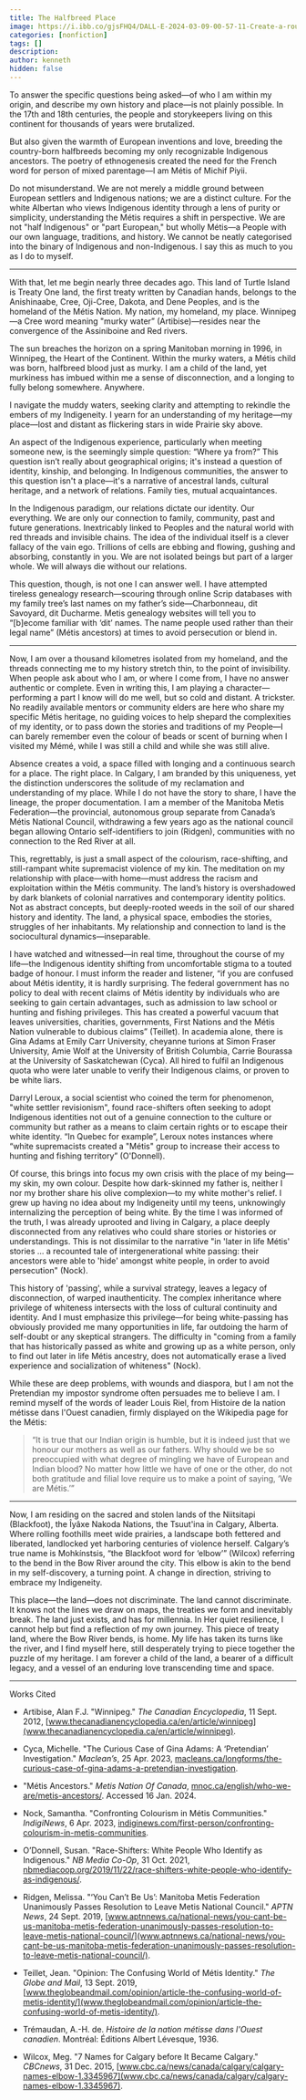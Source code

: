 ```yaml
---
title: The Halfbreed Place
image: https://i.ibb.co/gjsFHQ4/DALL-E-2024-03-09-00-57-11-Create-a-rough-watercolor-image-that-embodies-the-themes-of-identity-heri.webp
categories: [nonfiction]
tags: []
description:
author: kenneth
hidden: false
---
```


To answer the specific questions being asked—of who I am within my origin, and describe my own history and place—is not plainly possible. In the 17th and 18th centuries, the people and storykeepers living on this continent for thousands of years were brutalized.

But also given the warmth of European inventions and love, breeding the country-born halfbreeds becoming my only recognizable Indigenous ancestors. The poetry of ethnogenesis created the need for the French word for person of mixed parentage—I am Métis of Michif Piyii.

Do not misunderstand. We are not merely a middle ground between European settlers and Indigenous nations; we are a distinct culture. For the white Albertan who views Indigenous identity through a lens of purity or simplicity, understanding the Métis requires a shift in perspective. We are not "half Indigenous" or "part European," but wholly Métis—a People with our own language, traditions, and history. We cannot be neatly categorised into the binary of Indigenous and non-Indigenous. I say this as much to you as I do to myself.

***

With that, let me begin nearly three decades ago. This land of Turtle Island is Treaty One land, the first treaty written by Canadian hands, belongs to the Anishinaabe, Cree, Oji-Cree, Dakota, and Dene Peoples, and is the homeland of the Métis Nation. My nation, my homeland, my place. Winnipeg—a Cree word meaning "murky water” (Artibise)—resides near the convergence of the Assiniboine and Red rivers.

The sun breaches the horizon on a spring Manitoban morning in 1996, in Winnipeg, the Heart of the Continent. Within the murky waters, a Métis child was born, halfbreed blood just as murky. I am a child of the land, yet murkiness has imbued within me a sense of disconnection, and a longing to fully belong somewhere. Anywhere.

I navigate the muddy waters, seeking clarity and attempting to rekindle the embers of my Indigeneity. I yearn for an understanding of my heritage—my place—lost and distant as flickering stars in wide Prairie sky above.

An aspect of the Indigenous experience, particularly when meeting someone new, is the seemingly simple question: “Where ya from?” This question isn’t really about geographical origins; it's instead a question of identity, kinship, and belonging. In Indigenous communities, the answer to this question isn't a place—it's a narrative of ancestral lands, cultural heritage, and a network of relations. Family ties, mutual acquaintances.

In the Indigenous paradigm, our relations dictate our identity. Our everything. We are only our connection to family, community, past and future generations. Inextricably linked to Peoples and the natural world with red threads and invisible chains. The idea of the individual itself is a clever fallacy of the vain ego. Trillions of cells are ebbing and flowing, gushing and absorbing, constantly in you. We are not isolated beings but part of a larger whole. We will always die without our relations.

This question, though, is not one I can answer well. I have attempted tireless genealogy research—scouring through online Scrip databases with my family tree’s last names on my father’s side—Charbonneau, dit Savoyard, dit Ducharme. Metis genealogy websites will tell you to “[b]ecome familiar with ‘dit’ names. The name people used rather than their legal name” (Métis ancestors) at times to avoid persecution or blend in.

***

Now, I am over a thousand kilometres isolated from my homeland, and the threads connecting me to my history stretch thin, to the point of invisibility. When people ask about who I am, or where I come from, I have no answer authentic or complete. Even in writing this, I am playing a character—performing a part I know will do me well, but so cold and distant. A trickster. No readily available mentors or community elders are here who share my specific Métis heritage, no guiding voices to help shepard the complexities of my identity, or to pass down the stories and traditions of my People—I can barely remember even the colour of beads or scent of burning when I visited my Mémé, while I was still a child and while she was still alive.

Absence creates a void, a space filled with longing and a continuous search for a place. The right place. In Calgary, I am branded by this uniqueness, yet the distinction underscores the solitude of my reclamation and understanding of my place. While I do not have the story to share, I have the lineage, the proper documentation. I am a member of the Manitoba Metis Federation—the provincial, autonomous group separate from Canada’s Métis National Council, withdrawing a few years ago as the national council began allowing Ontario self-identifiers to join (Ridgen), communities with no connection to the Red River at all.

This, regrettably, is just a small aspect of the colourism, race-shifting, and still-rampant white supremacist violence of my kin. The meditation on my relationship with place—with home—must address the racism and exploitation within the Métis community. The land’s history is overshadowed by dark blankets of colonial narratives and contemporary identity politics. Not as abstract concepts, but deeply-rooted weeds in the soil of our shared history and identity. The land, a physical space, embodies the stories, struggles of her inhabitants. My relationship and connection to land is the sociocultural dynamics—inseparable.

I have watched and witnessed—in real time, throughout the course of my life—the Indigenous identity shifting from uncomfortable stigma to a touted badge of honour. I must inform the reader and listener, “if you are confused about Métis identity, it is hardly surprising. The federal government has no policy to deal with recent claims of Métis identity by individuals who are seeking to gain certain advantages, such as admission to law school or hunting and fishing privileges. This has created a powerful vacuum that leaves universities, charities, governments, First Nations and the Métis Nation vulnerable to dubious claims” (Teillet). In academia alone, there is Gina Adams at Emily Carr University, cheyanne turions at Simon Fraser University, Amie Wolf at the University of British Columbia, Carrie Bourassa at the University of Saskatchewan (Cyca). All hired to fulfil an Indigenous quota who were later unable to verify their Indigenous claims, or proven to be white liars.

Darryl Leroux, a social scientist who coined the term for phenomenon, "white settler revisionism", found race-shifters often seeking to adopt Indigenous identities not out of a genuine connection to the culture or community but rather as a means to claim certain rights or to escape their white identity. “In Quebec for example”, Leroux notes instances where “white supremacists created a "Métis" group to increase their access to hunting and fishing territory” (O'Donnell).

Of course, this brings into focus my own crisis with the place of my being—my skin, my own colour. Despite how dark-skinned my father is, neither I nor my brother share his olive complexion—to my white mother's relief. I grew up having no idea about my Indigeneity until my teens, unknowingly internalizing the perception of being white. By the time I was informed of the truth, I was already uprooted and living in Calgary, a place deeply disconnected from any relatives who could share stories or histories or understandings. This is not dissimilar to the narrative "in 'later in life Métis' stories … a recounted tale of intergenerational white passing: their ancestors were able to 'hide' amongst white people, in order to avoid persecution" (Nock).

This history of 'passing', while a survival strategy, leaves a legacy of disconnection, of warped inauthenticity. The complex inheritance where privilege of whiteness intersects with the loss of cultural continuity and identity. And I must emphasize this privilege—for being white-passing has obviously provided me many opportunities in life, far outdoing the harm of self-doubt or any skeptical strangers. The difficulty in "coming from a family that has historically passed as white and growing up as a white person, only to find out later in life Métis ancestry, does not automatically erase a lived experience and socialization of whiteness" (Nock).

While these are deep problems, with wounds and diaspora, but I am not the Pretendian my impostor syndrome often persuades me to believe I am. I remind myself of the words of leader Louis Riel, from Histoire de la nation métisse dans l'Ouest canadien, firmly displayed on the Wikipedia page for the Métis:

> “It is true that our Indian origin is humble, but it is indeed just that we honour our mothers as well as our fathers. Why should we be so preoccupied with what degree of mingling we have of European and Indian blood? No matter how little we have of one or the other, do not both gratitude and filial love require us to make a point of saying, ‘We are Métis.’”

***

Now, I am residing on the sacred and stolen lands of the Niitsitapi (Blackfoot), the Îyâxe Nakoda Nations, the Tsuut'ina in Calgary, Alberta. Where rolling foothills meet wide prairies, a landscape both fettered and liberated, landlocked yet harboring centuries of violence herself. Calgary’s true name is Mohkínstsis, “the Blackfoot word for ‘elbow’” (Wilcox) referring to the bend in the Bow River around the city. This elbow is akin to the bend in my self-discovery, a turning point. A change in direction, striving to embrace my Indigeneity.

This place—the land—does not discriminate. The land cannot discriminate. It knows not the lines we draw on maps, the treaties we form and inevitably break. The land just exists, and has for millennia. In Her quiet resilience, I cannot help but find a reflection of my own journey. This piece of treaty land, where the Bow River bends, is home. My life has taken its turns like the river, and I find myself here, still desperately trying to piece together the puzzle of my heritage. I am forever a child of the land, a bearer of a difficult legacy, and a vessel of an enduring love transcending time and space.

***

Works Cited

- Artibise, Alan F.J. "Winnipeg." *The Canadian Encyclopedia*, 11 Sept. 2012, [www.thecanadianencyclopedia.ca/en/article/winnipeg](www.thecanadianencyclopedia.ca/en/article/winnipeg).

- Cyca, Michelle. "The Curious Case of Gina Adams: A ‘Pretendian’ Investigation." *Maclean’s*, 25 Apr. 2023, [macleans.ca/longforms/the-curious-case-of-gina-adams-a-pretendian-investigation](https://macleans.ca/longforms/the-curious-case-of-gina-adams-a-pretendian-investigation).

- "Métis Ancestors." *Metis Nation Of Canada*, [mnoc.ca/english/who-we-are/metis-ancestors/](https://mnoc.ca/english/who-we-are/metis-ancestors/). Accessed 16 Jan. 2024.

- Nock, Samantha. "Confronting Colourism in Métis Communities." *IndigiNews*, 6 Apr. 2023, [indiginews.com/first-person/confronting-colourism-in-metis-communities](https://indiginews.com/first-person/confronting-colourism-in-metis-communities).

- O’Donnell, Susan. "Race-Shifters: White People Who Identify as Indigenous." *NB Media Co-Op*, 31 Oct. 2021, [nbmediacoop.org/2019/11/22/race-shifters-white-people-who-identify-as-indigenous/](https://nbmediacoop.org/2019/11/22/race-shifters-white-people-who-identify-as-indigenous/).

- Ridgen, Melissa. "‘You Can’t Be Us’: Manitoba Metis Federation Unanimously Passes Resolution to Leave Metis National Council." *APTN News*, 24 Sept. 2019, [www.aptnnews.ca/national-news/you-cant-be-us-manitoba-metis-federation-unanimously-passes-resolution-to-leave-metis-national-council/](www.aptnnews.ca/national-news/you-cant-be-us-manitoba-metis-federation-unanimously-passes-resolution-to-leave-metis-national-council/).

- Teillet, Jean. "Opinion: The Confusing World of Métis Identity." *The Globe and Mail*, 13 Sept. 2019, [www.theglobeandmail.com/opinion/article-the-confusing-world-of-metis-identity/](www.theglobeandmail.com/opinion/article-the-confusing-world-of-metis-identity/).

- Trémaudan, A.-H. de. *Histoire de la nation métisse dans l'Ouest canadien*. Montréal: Éditions Albert Lévesque, 1936.

- Wilcox, Meg. "7 Names for Calgary before It Became Calgary." *CBCnews*, 31 Dec. 2015, [www.cbc.ca/news/canada/calgary/calgary-names-elbow-1.3345967](www.cbc.ca/news/canada/calgary/calgary-names-elbow-1.3345967).
